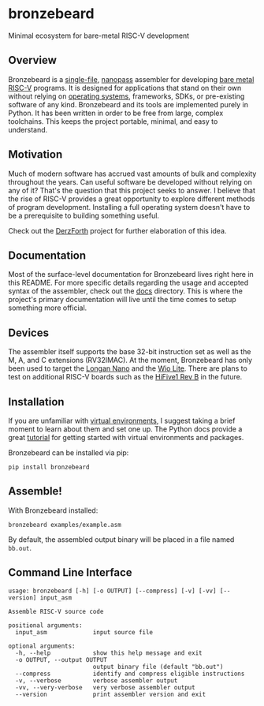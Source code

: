 # bronzebeard
Minimal ecosystem for bare-metal RISC-V development

## Overview
Bronzebeard is a [single-file](https://github.com/theandrew168/bronzebeard/blob/master/bronzebeard/asm.py), [nanopass](https://legacy.cs.indiana.edu/~dyb/pubs/nano-jfp.pdf) assembler for developing [bare metal](https://en.wikipedia.org/wiki/Bare_machine) [RISC-V](https://en.wikipedia.org/wiki/Riscv) programs.
It is designed for applications that stand on their own without relying on [operating systems](https://en.wikipedia.org/wiki/Operating_system), frameworks, SDKs, or pre-existing software of any kind.
Bronzebeard and its tools are implemented purely in Python.
It has been written in order to be free from large, complex toolchains.
This keeps the project portable, minimal, and easy to understand.

## Motivation
Much of modern software has accrued vast amounts of bulk and complexity throughout the years.
Can useful software be developed without relying on any of it?
That's the question that this project seeks to answer.
I believe that the rise of RISC-V provides a great opportunity to explore different methods of program development.
Installing a full operating system doesn't have to be a prerequisite to building something useful.

Check out the [DerzForth](https://github.com/theandrew168/derzforth) project for further elaboration of this idea.

## Documentation
Most of the surface-level documentation for Bronzebeard lives right here in this README.
For more specific details regarding the usage and accepted syntax of the assembler, check out the [docs](https://github.com/theandrew168/bronzebeard/tree/master/docs) directory.
This is where the project's primary documentation will live until the time comes to setup something more official.

## Devices
The assembler itself supports the base 32-bit instruction set as well as the M, A, and C extensions (RV32IMAC).
At the moment, Bronzebeard has only been used to target the [Longan Nano](https://www.seeedstudio.com/Sipeed-Longan-Nano-RISC-V-GD32VF103CBT6-Development-Board-p-4205.html) and the [Wio Lite](https://www.seeedstudio.com/Wio-Lite-RISC-V-GD32VF103-p-4293.html).
There are plans to test on additional RISC-V boards such as the [HiFive1 Rev B](https://www.sifive.com/boards/hifive1-rev-b) in the future.

## Installation
If you are unfamiliar with [virtual environments](https://docs.python.org/3/library/venv.html), I suggest taking a brief moment to learn about them and set one up.
The Python docs provide a great [tutorial](https://docs.python.org/3/tutorial/venv.html) for getting started with virtual environments and packages.

Bronzebeard can be installed via pip:
```
pip install bronzebeard
```

## Assemble!
With Bronzebeard installed:
```
bronzebeard examples/example.asm
```

By default, the assembled output binary will be placed in a file named `bb.out`.

## Command Line Interface
```
usage: bronzebeard [-h] [-o OUTPUT] [--compress] [-v] [-vv] [--version] input_asm

Assemble RISC-V source code

positional arguments:
  input_asm             input source file

optional arguments:
  -h, --help            show this help message and exit
  -o OUTPUT, --output OUTPUT
                        output binary file (default "bb.out")
  --compress            identify and compress eligible instructions
  -v, --verbose         verbose assembler output
  -vv, --very-verbose   very verbose assembler output
  --version             print assembler version and exit
```
